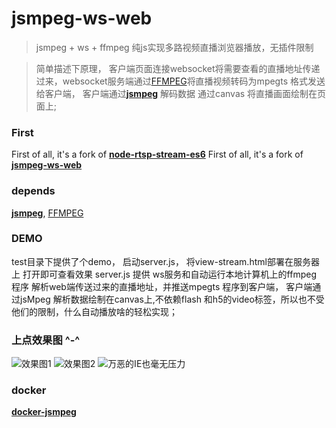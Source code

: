 # jsmpeg-ws-web
>jsmpeg + ws + ffmpeg  纯js实现多路视频直播浏览器播放，无插件限制

> 简单描述下原理， 客户端页面连接websocket将需要查看的直播地址传递过来，websocket服务端通过[FFMPEG](https://ffmpeg.org/download.html)将直播视频转码为mpegts 格式发送给客户端， 客户端通过[**jsmpeg**](https://github.com/phoboslab/jsmpeg) 解码数据 通过canvas 将直播画面绘制在页面上;

### First
First of all, it's a fork of [**node-rtsp-stream-es6**](https://github.com/Wifsimster/node-rtsp-stream-es6)
First of all, it's a fork of [**jsmpeg-ws-web**](https://github.com/zhairuihao/jsmpeg-ws-web)
### depends
[**jsmpeg**](https://github.com/phoboslab/jsmpeg), [FFMPEG](https://ffmpeg.org/download.html)

### DEMO
test目录下提供了个demo， 启动server.js， 将view-stream.html部署在服务器上 打开即可查看效果
 server.js 提供 ws服务和自动运行本地计算机上的ffmpeg 程序 解析web端传送过来的直播地址，并推送mpegts 程序到客户端， 客户端通过jsMpeg 解析数据绘制在canvas上,不依赖flash 和h5的video标签，所以也不受他们的限制，什么自动播放啥的轻松实现；

### 上点效果图 ^-^
![效果图1](https://github.com/zhairuihao/jsmpeg-ws-web/blob/master/doc/jsmpeg.gif?raw=true)
![效果图2](https://github.com/zhairuihao/jsmpeg-ws-web/blob/master/doc/ffmpeg.png?raw=true)
![万恶的IE也毫无压力](https://github.com/zhairuihao/jsmpeg-ws-web/blob/master/doc/jsmpeg-ie.gif?raw=true)


### docker
[**docker-jsmpeg**](https://cloud.docker.com/u/zhairuihao/repository/docker/zhairuihao/jsmpeg)
